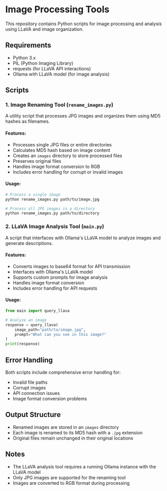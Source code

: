 # Image Processing Tools

This repository contains Python scripts for image processing and analysis using LLaVA and image organization.

## Requirements

- Python 3.x
- PIL (Python Imaging Library)
- requests (for LLaVA API interactions)
- Ollama with LLaVA model (for image analysis)

## Scripts

### 1. Image Renaming Tool (`rename_images.py`)

A utility script that processes JPG images and organizes them using MD5 hashes as filenames.

#### Features:
- Processes single JPG files or entire directories
- Calculates MD5 hash based on image content
- Creates an `images` directory to store processed files
- Preserves original files
- Handles image format conversion to RGB
- Includes error handling for corrupt or invalid images

#### Usage:
```bash
# Process a single image
python rename_images.py path/to/image.jpg

# Process all JPG images in a directory
python rename_images.py path/to/directory
```

### 2. LLaVA Image Analysis Tool (`main.py`)

A script that interfaces with Ollama's LLaVA model to analyze images and generate descriptions.

#### Features:
- Converts images to base64 format for API transmission
- Interfaces with Ollama's LLaVA model
- Supports custom prompts for image analysis
- Handles image format conversion
- Includes error handling for API requests

#### Usage:
```python
from main import query_llava

# Analyze an image
response = query_llava(
    image_path="path/to/image.jpg",
    prompt="What can you see in this image?"
)
print(response)
```

## Error Handling

Both scripts include comprehensive error handling for:
- Invalid file paths
- Corrupt images
- API connection issues
- Image format conversion problems

## Output Structure

- Renamed images are stored in an `images` directory
- Each image is renamed to its MD5 hash with a `.jpg` extension
- Original files remain unchanged in their original locations

## Notes

- The LLaVA analysis tool requires a running Ollama instance with the LLaVA model
- Only JPG images are supported for the renaming tool
- Images are converted to RGB format during processing
